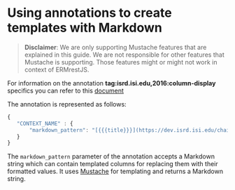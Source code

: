 # Using annotations to create templates with Markdown

> **Disclaimer**:
> We are only supporting Mustache features that are explained in this guide. We are not responsible for other features that Mustache is supporting. Those features might or might not work in context of ERMrestJS.

For information on the annotation **tag:isrd.isi.edu,2016:column-display** specifics you can refer to this [document](https://github.com/informatics-isi-edu/ermrest/blob/master/docs/user-doc/annotation.md#tag-2016-column-display)

The annotation is represented as follows:

```javascript
{
   "CONTEXT_NAME" : {
       "markdown_pattern": "[{{{title}}}](https://dev.isrd.isi.edu/chaise/search?name={{{name}}})"
   }
}
```

The `markdown_pattern` parameter of the annotation accepts a Markdown string which can contain templated columns for replacing them with their formatted values. It uses [Mustache](https://github.com/janl/mustache.js) for templating and returns a Markdown string.

